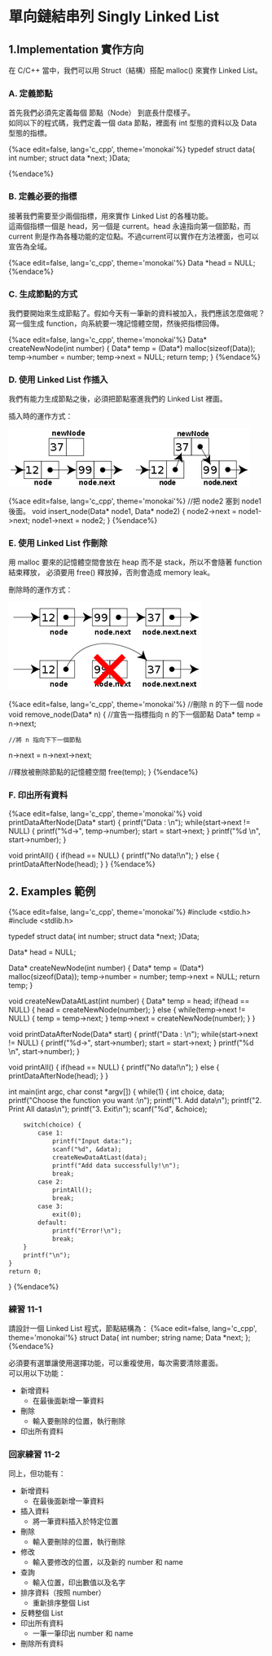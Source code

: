 # 單向鏈結串列 Singly Linked List

## 1.Implementation 實作方向

在 C/C++ 當中，我們可以用 Struct（結構）搭配 malloc() 來實作 Linked List。

### A. 定義節點
首先我們必須先定義每個 節點（Node） 到底長什麼樣子。  
如同以下的程式碼，我們定義一個 data 節點，裡面有 int 型態的資料以及 Data 型態的指標。

{%ace edit=false, lang='c_cpp', theme='monokai'%}
typedef struct data{
    int number;
    struct data *next;
}Data;

{%endace%}

### B. 定義必要的指標
接著我們需要至少兩個指標，用來實作 Linked List 的各種功能。  
這兩個指標一個是 head，另一個是 current。head 永遠指向第一個節點，而 current 則是作為各種功能的定位點。不過current可以實作在方法裡面，也可以宣告為全域。

{%ace edit=false, lang='c_cpp', theme='monokai'%}
Data *head = NULL;
{%endace%}

### C. 生成節點的方式
我們要開始來生成節點了。假如今天有一筆新的資料被加入，我們應該怎麼做呢？  
寫一個生成 function，向系統要一塊記憶體空間，然後把指標回傳。

{%ace edit=false, lang='c_cpp', theme='monokai'%}
Data* createNewNode(int number) {
    Data* temp = (Data*) malloc(sizeof(Data));
    temp->number = number;
    temp->next = NULL;
    return temp;
}
{%endace%}



### D. 使用 Linked List 作插入

我們有能力生成節點之後，必須把節點塞進我們的 Linked List 裡面。

插入時的運作方式：  

![linked-list-insert.png](img/linked-list-insert.png)

{%ace edit=false, lang='c_cpp', theme='monokai'%}
//把 node2 塞到 node1 後面。
void insert_node(Data* node1, Data* node2)
{
    node2->next = node1->next;
    node1->next = node2;
}
{%endace%}

### E. 使用 Linked List 作刪除

用 malloc 要來的記憶體空間會放在 heap 而不是 stack，所以不會隨著 function 結束釋放，
必須要用 free() 釋放掉，否則會造成 memory leak。  

刪除時的運作方式：  

![linked-list-del.png](img/linked-list-del.png)

{%ace edit=false, lang='c_cpp', theme='monokai'%}
//刪除 n 的下一個 node
void remove_node(Data* n)
{
	//宣告一指標指向 n 的下一個節點
	Data* temp = n->next;

	//將 n 指向下下一個節點
  n->next = n->next->next;

  //釋放被刪除節點的記憶體空間
  free(temp);
}
{%endace%}

### F. 印出所有資料


{%ace edit=false, lang='c_cpp', theme='monokai'%}
void printDataAfterNode(Data* start) {
    printf("Data : \n");
    while(start->next != NULL) {
        printf("%d->", temp->number);
        start = start->next;
    } 
    printf("%d \n", start->number);
}

void printAll() {
    if(head == NULL) {
        printf("No data!\n");
    } else {
        printDataAfterNode(head);
    }
}
{%endace%}

## 2. Examples 範例

{%ace edit=false, lang='c_cpp', theme='monokai'%}
#include <stdio.h>
#include <stdlib.h>

typedef struct data{
    int number;
    struct data *next;
}Data;

Data* head = NULL;

Data* createNewNode(int number) {
    Data* temp = (Data*) malloc(sizeof(Data));
    temp->number = number;
    temp->next = NULL;
    return temp;
}

void createNewDataAtLast(int number) {
    Data* temp = head;
    if(head == NULL) {
        head = createNewNode(number);
    } else {
        while(temp->next != NULL) {
            temp = temp->next;
        }
        temp->next = createNewNode(number);
    }
}

void printDataAfterNode(Data* start) {
    printf("Data : \n");
    while(start->next != NULL) {
        printf("%d->", start->number);
        start = start->next;
    } 
    printf("%d \n", start->number);
}

void printAll() {
    if(head == NULL) {
        printf("No data!\n");
    } else {
        printDataAfterNode(head);
    }
}

int main(int argc, char const *argv[])
{
    while(1) {
        int choice, data;
        printf("Choose the function you want :\n");
        printf("1. Add data\n");
        printf("2. Print All datas\n");
        printf("3. Exit\n");
        scanf("%d", &choice);

        switch(choice) {
            case 1:
                printf("Input data:");
                scanf("%d", &data);
                createNewDataAtLast(data);
                printf("Add data successfully!\n");
                break;
            case 2:
                printAll();
                break;
            case 3:
                exit(0);
            default:
                printf("Error!\n");
                break;
        }
        printf("\n");
    }
    return 0;
}
{%endace%}

### 練習 11-1

請設計一個 Linked List 程式，節點結構為：
{%ace edit=false, lang='c_cpp', theme='monokai'%}
struct Data{
    int number;
    string name;
    Data *next;
};
{%endace%}

必須要有選單讓使用選擇功能，可以重複使用，每次需要清除畫面。  
可以用以下功能：

* 新增資料
	* 在最後面新增一筆資料
* 刪除
	* 輸入要刪除的位置，執行刪除
* 印出所有資料

### 回家練習 11-2

同上，但功能有：

* 新增資料
	* 在最後面新增一筆資料
* 插入資料
	* 將一筆資料插入於特定位置
* 刪除
	* 輸入要刪除的位置，執行刪除
* 修改
	* 輸入要修改的位置，以及新的 number 和 name
* 查詢
	* 輸入位置，印出數值以及名字
* 排序資料（按照 number）
	* 重新排序整個 List
* 反轉整個 List
* 印出所有資料
	* 一筆一筆印出 number 和 name
* 刪除所有資料
